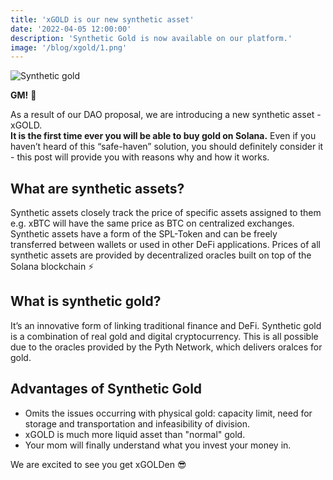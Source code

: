 ```yaml
---
title: 'xGOLD is our new synthetic asset'
date: '2022-04-05 12:00:00'
description: 'Synthetic Gold is now available on our platform.'
image: '/blog/xgold/1.png'
---
```


![Synthetic gold](/blog/xgold/2.png 'horizontal')

**GM!** 👋

As a result of our DAO proposal, we are introducing a new synthetic asset - xGOLD.   
**It is the first time ever you will be able to buy gold on Solana.** Even if you haven’t heard of this “safe-haven” solution, you should definitely consider it - this post will provide you with reasons why and how it works.


## What are synthetic assets? 
Synthetic assets closely track the price of specific assets assigned to them e.g. xBTC will have the same price as BTC on centralized exchanges. Synthetic assets have a form of the SPL-Token and can be freely transferred between wallets or used in other DeFi applications. Prices of all synthetic assets are provided by decentralized oracles built on top of the Solana blockchain ⚡

## What is synthetic gold?
It’s an innovative form of linking traditional finance and DeFi. Synthetic gold is a combination of real gold and digital cryptocurrency. This is all possible due to the oracles provided by the Pyth Network, which delivers oralces for gold.


## Advantages of Synthetic Gold

- Omits the issues occurring with physical gold: capacity limit, need for storage and transportation and infeasibility of division.
- xGOLD is much more liquid asset than "normal" gold.
- Your mom will finally understand what you invest your money in.

We are excited to see you get xGOLDen 😎
